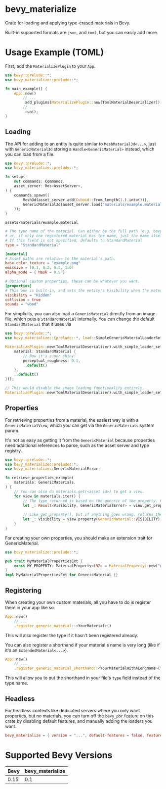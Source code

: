 # bevy_materialize
Crate for loading and applying type-erased materials in Bevy.

Built-in supported formats are `json`, and `toml`, but you can easily add more.

# Usage Example (TOML)

First, add the `MaterializePlugin` to your `App`.
```rust
use bevy::prelude::*;
use bevy_materialize::prelude::*;

fn main_example() {
    App::new()
        // ...
        .add_plugins(MaterializePlugin::new(TomlMaterialDeserializer))
        // ...
        .run();
}
```

## Loading

The API for adding to an entity is quite similar to `MeshMaterial3d<...>`, just with `GenericMaterial3d` storing a `Handle<GenericMaterial>` instead, which you can load from a file.
```rust
use bevy::prelude::*;
use bevy_materialize::prelude::*;

fn setup(
    mut commands: Commands,
    asset_server: Res<AssetServer>,
) {
    commands.spawn((
        Mesh3d(asset_server.add(Cuboid::from_length(1.).into())),
        GenericMaterial3d(asset_server.load("materials/example.material")),
    ));
}
```

`assets/materials/example.material`
```toml
# The type name of the material. Can either be the full path (e.g. bevy_pbr::pbr_material::StandardMaterial),
# or, if only one registered material has the name, just the name itself.
# If this field is not specified, defaults to StandardMaterial
type = "StandardMaterial"

[material]
# Asset paths are relative to the material's path.
base_color_texture = "example.png"
emissive = [0.1, 0.2, 0.5, 1.0]
alpha_mode = { Mask = 0.5 }

# Optional custom properties, these can be whatever you want.
[properties]
# This one is built-in, and sets the entity's Visibility when the material is applied.
visibility = "Hidden"
collision = true
sounds = "wood"
```

For simplicity, you can also load a `GenericMaterial` directly from an image file, which puts a `StandardMaterial` internally. You can change the default `StandardMaterial` that it uses via
```rust
use bevy::prelude::*;
use bevy_materialize::{prelude::*, load::SimpleGenericMaterialLoaderSettings};

MaterializePlugin::new(TomlMaterialDeserializer).with_simple_loader_settings(Some(SimpleGenericMaterialLoaderSettings {
    material: StandardMaterial {
        // Now it's super shiny!
        perceptual_roughness: 0.1,
        ..default()
    },
    ..default()
}));

// This would disable the image loading functionality entirely.
MaterializePlugin::new(TomlMaterialDeserializer).with_simple_loader_settings(None);
```

## Properties

For retrieving properties from a material, the easiest way is with a `GenericMaterialView`, which you can get via the `GenericMaterials` system param.

It's not as easy as getting it from the `GenericMaterial` because properties need additional references to parse, such as the asset server and type registry.
```rust
use bevy::prelude::*;
use bevy_materialize::prelude::*;
use bevy_materialize::GenericMaterialError;

fn retrieve_properties_example(
    materials: GenericMaterials,
) {
    // You can also do materials.get(<asset id>) to get a view.
    for view in materials.iter() {
        // The type returned is based on the generic of the property. For example, VISIBILITY is a MaterialProperty<Visibility>.
        let _: Result<Visibility, GenericMaterialError> = view.get_property(GenericMaterial::VISIBILITY);
    
        // Like get_property(), but if anything goes wrong, returns the default value instead an error.
        let _: Visibility = view.property(GenericMaterial::VISIBILITY);
    }
}
```

For creating your own properties, you should make an extension trait for GenericMaterial.
```rust
use bevy_materialize::prelude::*;

pub trait MyMaterialPropertiesExt {
    const MY_PROPERTY: MaterialProperty<f32> = MaterialProperty::new("my_property", || 5.);
}
impl MyMaterialPropertiesExt for GenericMaterial {}
```

## Registering

When creating your own custom materials, all you have to do is register them in your app like so.
```rust ignore
App::new()
    // ...
    .register_generic_material::<YourMaterial>()
```
This will also register the type if it hasn't been registered already.

You can also register a shorthand if your material's name is very long (like if it's an `ExtendedMaterial<...>`).
```rust ignore
App::new()
    // ...
    .register_generic_material_shorthand::<YourMaterialWithALongName>("YourMaterial")
```
This will allow you to put the shorthand in your file's `type` field instead of the type name.

## Headless

For headless contexts like dedicated servers where you only want properties, but no materials, you can turn off the `bevy_pbr` feature on this crate by disabling default features, and manually adding the loaders you want.

```toml
bevy_materialize = { version = "...", default-features = false, features = ["toml"] }
```


# Supported Bevy Versions
| Bevy | bevy_materialize |
-|-
| 0.15 | 0.1 |